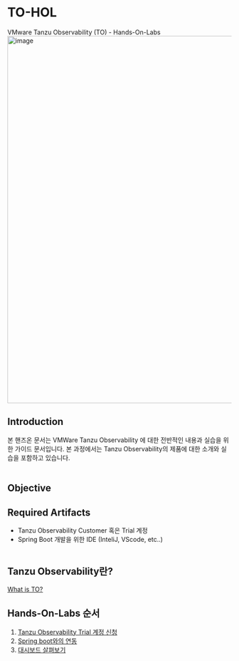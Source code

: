 # TO-HOL

VMware Tanzu Observability (TO) - Hands-On-Labs
<img width="824" alt="image" src="https://user-images.githubusercontent.com/14763080/160314688-d67bb11f-28d3-49e5-91a1-91748faf7fc7.png">

## Introduction
본 핸즈온 문서는 VMWare Tanzu Observability 에 대한 전반적인 내용과 실습을 위한 가이드 문서입니다. 본 과정에서는 Tanzu Observability의 제품에 대한 소개와 실습을 포함하고 있습니다.
<br/>
<br/>

## Objective

## Required Artifacts
- Tanzu Observability Customer 혹은 Trial 계정
- Spring Boot 개발을 위한 IDE (InteliJ, VScode, etc..)
<br/><br/>

## Tanzu Observability란?
[What is TO?](https://github.com/tanzukorea/TO-HOL/blob/main/0.%20TO-Introduction.md)

## Hands-On-Labs 순서
1. [Tanzu Observability Trial 계정 신청](https://github.com/tanzukorea/TO-HOL/blob/main/Trial_%EA%B3%84%EC%A0%95_%EC%8B%A0%EC%B2%AD.md) <br/>
2. [Spring boot와의 연동](https://github.com/tanzukorea/TO-HOL/blob/main/Spring_Boot_Integration.md) <br/>
3. [대시보드 살펴보기](https://github.com/tanzukorea/TO-HOL/blob/main/Dashboard.md)
